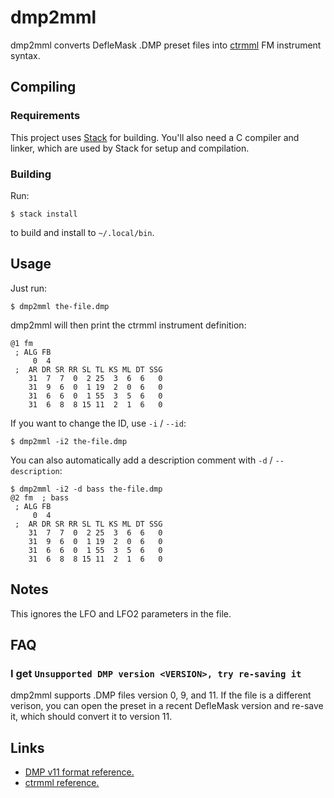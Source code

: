 # dmp2mml

dmp2mml converts DefleMask .DMP preset files into
[ctrmml](https://github.com/superctr/ctrmml) FM instrument syntax.

## Compiling

### Requirements

This project uses [Stack](https://docs.haskellstack.org/en/stable/README/)
for building. You'll also need a C compiler and linker, which are used by Stack
for setup and compilation.

### Building

Run:

```
$ stack install
```

to build and install to `~/.local/bin`.

## Usage

Just run:

```
$ dmp2mml the-file.dmp
```

dmp2mml will then print the ctrmml instrument definition:

```
@1 fm
 ; ALG FB
     0  4
 ;  AR DR SR RR SL TL KS ML DT SSG
    31  7  7  0  2 25  3  6  6   0
    31  9  6  0  1 19  2  0  6   0
    31  6  6  0  1 55  3  5  6   0
    31  6  8  8 15 11  2  1  6   0
```

If you want to change the ID, use `-i` / `--id`:

```
$ dmp2mml -i2 the-file.dmp
```

You can also automatically add a description comment with
`-d` / `--description`:

```
$ dmp2mml -i2 -d bass the-file.dmp
@2 fm  ; bass
 ; ALG FB
     0  4
 ;  AR DR SR RR SL TL KS ML DT SSG
    31  7  7  0  2 25  3  6  6   0
    31  9  6  0  1 19  2  0  6   0
    31  6  6  0  1 55  3  5  6   0
    31  6  8  8 15 11  2  1  6   0
```

## Notes

This ignores the LFO and LFO2 parameters in the file.

## FAQ

### I get `Unsupported DMP version <VERSION>, try re-saving it`

dmp2mml supports .DMP files version 0, 9, and 11. If the file is a different
verison, you can open the preset in a recent DefleMask version and re-save it,
which should convert it to version 11.

## Links

- [DMP v11 format reference.](https://deflemask.com/DMP_SPECS.txt)
- [ctrmml reference.](https://github.com/superctr/ctrmml/blob/master/mml_ref.md)
